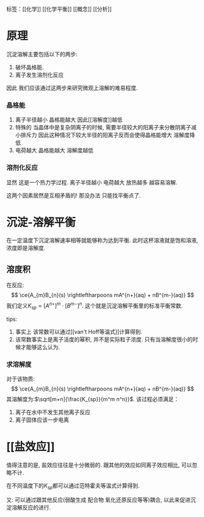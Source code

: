 标签：[[化学]] [[化学平衡]] [[概念]] [[分析]]

# 原理
沉淀溶解主要包括以下的两步: 
1. 破坏晶格能. 
2. 离子发生溶剂化反应

因此 我们应该通过这两步来研究微观上溶解的难易程度. 

### 晶格能
1. 离子半径越小 晶格能越大 因此[[溶解度]]越低
2. 特殊的 当晶体中是复杂阴离子的时候, 需要半径较大的阳离子来分散阴离子减小排斥力 因此这种情况下较大半径的阳离子反而会使得晶格能增大 溶解度降低
3. 电荷越大 晶格能越大 溶解度越低

### 溶剂化反应
显然 这是一个热力学过程. 离子半径越小 电荷越大 放热越多 越容易溶解. 

这两个因素居然是互相矛盾的! 那没办法 只能找平衡点了. 

# 沉淀-溶解平衡
在一定温度下沉淀溶解速率相等就能够称为达到平衡. 此时这杯溶液就是饱和溶液, 浓度即是溶解度. 

## 溶度积
在反应: 
$$
\ce{A_{m}B_{n}(s)  \rightleftharpoons mA^{n+}(aq) + nB^{m-}(aq)}
$$
我们定义$K_{sp} = [A^{n+}]^m \cdot [B^{m-}]^n$. 这个就是沉淀溶解平衡里的标准平衡常数. 

tips: 
1. 事实上 该常数可以通过[[van't Hoff等温式]]计算得到. 
2. 该常数事实上是离子活度的幂积, 并不是实际粒子浓度. 只有当溶解度很小的时候才能够这么认为. 

### 求溶解度
对于该物质: 
$$
\ce{A_{m}B_{n}(s)  \rightleftharpoons mA^{n+}(aq) + nB^{m-}(aq)}
$$
其溶解度为:$\sqrt[m+n]{\frac{K_{sp}}{m^m n^n}}$. 
该过程必须满足：
1. 离子在水中不发生其他离子反应
2. 离子固体应该一步电离

# [[盐效应]]
值得注意的是, 盐效应往往是十分微弱的. 跟其他的效应如同离子效应相比, 可以忽略不计. 

在不同温度下的$K_{sp}$都可以通过范特霍夫等温式计算得到. 

又: 可以通过跟其他反应(弱酸生成 配合物 氧化还原反应等等)耦合, 以此来促进沉淀溶解反应的进行. 
